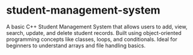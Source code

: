 # student-management-system
A basic C++ Student Management System that allows users to add, view, search, update, and delete student records. Built using object-oriented programming concepts like classes, loops, and conditionals. Ideal for beginners to understand arrays and file handling basics.
